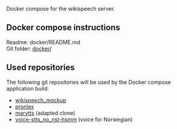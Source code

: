 Docker compose for the wikispeech server.

## Docker compose instructions

Readme: docker/README.md    
Git folder: [docker/](https://github.com/stts-se/wikispeech_compose/tree/master/docker)

## Used repositories

The following git repositories will be used by the Docker compose application build:

* [wikispeech_mockup](https://github.com/stts-se/wikispeech_mockup)
* [pronlex](https://github.com/stts-se/pronlex)
* [marytts](https://github.com/HaraldBerthelsen/marytts) (adapted clone)
* [voice-stts_no_nst-hsmm](https://github.com/HaraldBerthelsen/voice-stts_no_nst-hsmm) (voice for Norwegian)
